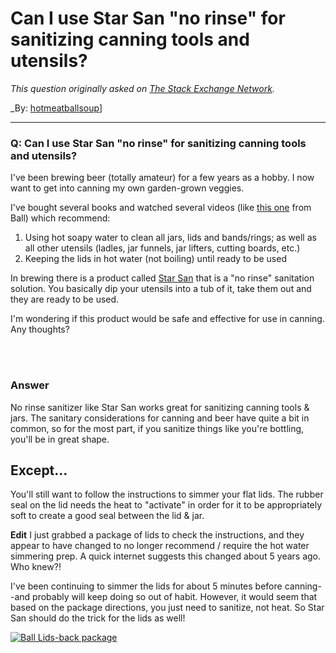 ﻿# Can I use Star San "no rinse" for sanitizing canning tools and utensils?

_This question originally asked on [The Stack Exchange Network](https://cooking.stackexchange.com/q/110031)._

_By: [hotmeatballsoup](https://cooking.stackexchange.com/u/73447)]
<br><hr>
### Q: Can I use Star San "no rinse" for sanitizing canning tools and utensils?
<p>I've been brewing beer (totally amateur) for a few years as a hobby. I now want to get into canning my own garden-grown veggies.</p>
<p>I've bought several books and watched several videos (like <a href="https://www.youtube.com/watch?v=uMUFIkg39oM" rel="nofollow noreferrer">this one</a> from Ball) which recommend:</p>
<ol>
<li>Using hot soapy water to clean all jars, lids and bands/rings; as well as all other utensils (ladles, jar funnels, jar lifters, cutting boards, etc.)</li>
<li>Keeping the lids in hot water (not boiling) until ready to be used</li>
</ol>
<p>In brewing there is a product called <a href="https://www.northernbrewer.com/products/star-san" rel="nofollow noreferrer">Star San</a> that is a &quot;no rinse&quot; sanitation solution. You basically dip your utensils into a tub of it, take them out and they are ready to be used.</p>
<p>I'm wondering if this product would be safe and effective for use in canning. Any thoughts?</p>

<br><br>
### Answer 
<p>No rinse sanitizer like Star San works great for sanitizing canning tools &amp; jars. The sanitary considerations for canning and beer have quite a bit in common, so for the most part, if you sanitize things like you're bottling, you'll be in great shape.</p>
<h2>Except...</h2>
<p>You'll still want to follow the instructions to simmer your flat lids. The rubber seal on the lid needs the heat to &quot;activate&quot; in order for it to be appropriately soft to create a good seal between the lid &amp; jar.</p>
<p><strong>Edit</strong>
I just grabbed a package of lids to check the instructions, and they appear to have changed to no longer recommend / require the hot water simmering prep. A quick internet suggests this changed about 5 years ago. Who knew?!</p>
<p>I've been  continuing to simmer the lids for about 5 minutes before canning--and probably will keep doing so out of habit. However, it would seem that based on the package directions, you just need to sanitize, not heat. So Star San should do the trick for the lids as well!</p>
<p><a href="https://i.sstatic.net/QJ2j9.jpg" rel="nofollow noreferrer"><img src="https://i.sstatic.net/QJ2j9.jpg" alt="Ball Lids-back package" /></a></p>

